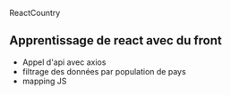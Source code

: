 ReactCountry
## Apprentissage de react avec du front
- Appel d'api avec axios
- filtrage des données par population de pays
- mapping JS